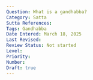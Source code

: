 ```yaml
---
Question: What is a gandhabba?
Category: Satta
Sutta References:
Tags: Gandhabba
Date Entered: March 18, 2025
Last Revised:
Review Status: Not started
Level: 
Priority: 
Number: 
Draft: true
---
```

